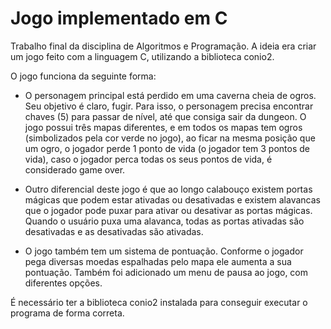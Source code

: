 # Jogo implementado em C
Trabalho final da disciplina de Algoritmos e Programação.
A ideia era criar um jogo feito com a linguagem C, utilizando a biblioteca conio2.

O jogo funciona da seguinte forma:

* O personagem principal está perdido em uma caverna cheia de ogros. Seu objetivo é claro, fugir. Para isso, o personagem precisa encontrar chaves (5) para passar de nível, até que consiga sair da dungeon. O jogo possui três mapas diferentes, e em todos os mapas tem ogros (simbolizados pela cor verde no jogo), ao ficar na mesma posição que um ogro, o jogador perde 1 ponto de vida (o jogador tem 3 pontos de vida), caso o jogador perca todas os seus pontos de vida, é considerado game over.
* Outro diferencial deste jogo é que ao longo calabouço existem portas mágicas que podem estar ativadas ou desativadas e existem alavancas que o jogador pode puxar para ativar ou desativar as portas mágicas. Quando o usuário puxa uma alavanca, todas as portas ativadas são desativadas e as desativadas são ativadas. 

* O jogo também tem um sistema de pontuação. Conforme o jogador pega diversas moedas espalhadas pelo mapa ele aumenta a sua pontuação.
Também foi adicionado um menu de pausa ao jogo, com diferentes opções.

É necessário ter a biblioteca conio2 instalada para conseguir executar o programa de forma correta.
